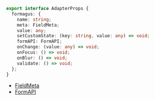 ```typescript
export interface AdapterProps {
  formagus: {
    name: string;
    meta: FieldMeta;
    value: any;
    setCustomState: (key: string, value: any) => void;
    formAPI: FormAPI;
    onChange: (value: any) => void;
    onFocus: () => void;
    onBlur: () => void;
    validate: () => void;
  };
}
```

- [FieldMeta](./FieldMeta)
- [FormAPI](./FormAPI)
